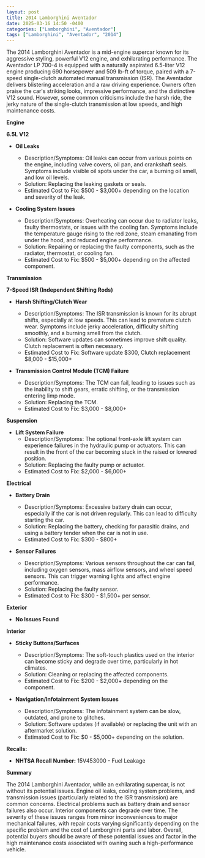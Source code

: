 ```yaml
---
layout: post
title: 2014 Lamborghini Aventador
date: 2025-03-16 14:50 -0400
categories: ["Lamborghini", "Aventador"]
tags: ["Lamborghini", "Aventador", "2014"]
---
```

The 2014 Lamborghini Aventador is a mid-engine supercar known for its aggressive styling, powerful V12 engine, and exhilarating performance. The Aventador LP 700-4 is equipped with a naturally aspirated 6.5-liter V12 engine producing 690 horsepower and 509 lb-ft of torque, paired with a 7-speed single-clutch automated manual transmission (ISR). The Aventador delivers blistering acceleration and a raw driving experience. Owners often praise the car's striking looks, impressive performance, and the distinctive V12 sound. However, some common criticisms include the harsh ride, the jerky nature of the single-clutch transmission at low speeds, and high maintenance costs.

**Engine**

**6.5L V12**

*   **Oil Leaks**
    *   Description/Symptoms: Oil leaks can occur from various points on the engine, including valve covers, oil pan, and crankshaft seals. Symptoms include visible oil spots under the car, a burning oil smell, and low oil levels.
    *   Solution: Replacing the leaking gaskets or seals.
    *   Estimated Cost to Fix: $500 - $3,000+ depending on the location and severity of the leak.

*   **Cooling System Issues**
    *   Description/Symptoms: Overheating can occur due to radiator leaks, faulty thermostats, or issues with the cooling fan. Symptoms include the temperature gauge rising to the red zone, steam emanating from under the hood, and reduced engine performance.
    *   Solution: Repairing or replacing the faulty components, such as the radiator, thermostat, or cooling fan.
    *   Estimated Cost to Fix: $500 - $5,000+ depending on the affected component.

**Transmission**

**7-Speed ISR (Independent Shifting Rods)**

*   **Harsh Shifting/Clutch Wear**
    *   Description/Symptoms: The ISR transmission is known for its abrupt shifts, especially at low speeds. This can lead to premature clutch wear. Symptoms include jerky acceleration, difficulty shifting smoothly, and a burning smell from the clutch.
    *   Solution: Software updates can sometimes improve shift quality. Clutch replacement is often necessary.
    *   Estimated Cost to Fix: Software update $300, Clutch replacement $8,000 - $15,000+

*   **Transmission Control Module (TCM) Failure**
    *   Description/Symptoms: The TCM can fail, leading to issues such as the inability to shift gears, erratic shifting, or the transmission entering limp mode.
    *   Solution: Replacing the TCM.
    *   Estimated Cost to Fix: $3,000 - $8,000+

**Suspension**

*   **Lift System Failure**
    *   Description/Symptoms: The optional front-axle lift system can experience failures in the hydraulic pump or actuators. This can result in the front of the car becoming stuck in the raised or lowered position.
    *   Solution: Replacing the faulty pump or actuator.
    *   Estimated Cost to Fix: $2,000 - $6,000+

**Electrical**

*   **Battery Drain**
    *   Description/Symptoms: Excessive battery drain can occur, especially if the car is not driven regularly. This can lead to difficulty starting the car.
    *   Solution: Replacing the battery, checking for parasitic drains, and using a battery tender when the car is not in use.
    *   Estimated Cost to Fix: $300 - $800+

*   **Sensor Failures**
    *   Description/Symptoms: Various sensors throughout the car can fail, including oxygen sensors, mass airflow sensors, and wheel speed sensors. This can trigger warning lights and affect engine performance.
    *   Solution: Replacing the faulty sensor.
    *   Estimated Cost to Fix: $300 - $1,500+ per sensor.

**Exterior**

*   **No Issues Found**

**Interior**

*   **Sticky Buttons/Surfaces**
    *   Description/Symptoms: The soft-touch plastics used on the interior can become sticky and degrade over time, particularly in hot climates.
    *   Solution: Cleaning or replacing the affected components.
    *   Estimated Cost to Fix: $200 - $2,000+ depending on the component.

*   **Navigation/Infotainment System Issues**
    *   Description/Symptoms: The infotainment system can be slow, outdated, and prone to glitches.
    *   Solution: Software updates (if available) or replacing the unit with an aftermarket solution.
    *   Estimated Cost to Fix: $0 - $5,000+ depending on the solution.

**Recalls:**

*   **NHTSA Recall Number:** 15V453000 - Fuel Leakage

**Summary**

The 2014 Lamborghini Aventador, while an exhilarating supercar, is not without its potential issues. Engine oil leaks, cooling system problems, and transmission issues (particularly related to the ISR transmission) are common concerns. Electrical problems such as battery drain and sensor failures also occur. Interior components can degrade over time. The severity of these issues ranges from minor inconveniences to major mechanical failures, with repair costs varying significantly depending on the specific problem and the cost of Lamborghini parts and labor. Overall, potential buyers should be aware of these potential issues and factor in the high maintenance costs associated with owning such a high-performance vehicle.

